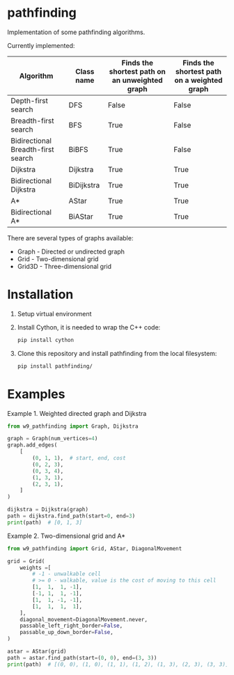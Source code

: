 # pathfinding

Implementation of some pathfinding algorithms.

Currently implemented:

| Algorithm   | Class name  | Finds the shortest path on an unweighted graph | Finds the shortest path on a weighted graph |
| ----------- | ----------- |----------- | ----------- |
| Depth-first search | DFS | False | False |
| Breadth-first search | BFS | True | False |
| Bidirectional Breadth-first search | BiBFS | True | False |
| Dijkstra | Dijkstra | True | True |
| Bidirectional Dijkstra | BiDijkstra | True | True |
| A* | AStar | True | True |
| Bidirectional A* | BiAStar | True | True |

There are several types of graphs available:

 - Graph - Directed or undirected graph
 - Grid - Two-dimensional grid
 - Grid3D - Three-dimensional grid

# Installation

1. Setup virtual environment

2. Install Cython, it is needed to wrap the C++ code:

    ```bash
    pip install cython
    ```

3. Clone this repository and install pathfinding from the local filesystem:

    ```bash
    pip install pathfinding/
    ```

# Examples

Example 1. Weighted directed graph and Dijkstra

```python
from w9_pathfinding import Graph, Dijkstra

graph = Graph(num_vertices=4)
graph.add_edges(
    [
        (0, 1, 1),  # start, end, cost
        (0, 2, 3),
        (0, 3, 4),
        (1, 3, 1),
        (2, 3, 1),
    ]
)

dijkstra = Dijkstra(graph)
path = dijkstra.find_path(start=0, end=3)
print(path)  # [0, 1, 3]
```

Example 2. Two-dimensional grid and A*

```python
from w9_pathfinding import Grid, AStar, DiagonalMovement

grid = Grid(
    weights =[
        # -1 - unwalkable cell
        # >= 0 - walkable, value is the cost of moving to this cell
        [1,  1,  1, -1],
        [-1, 1,  1, -1],
        [1,  1, -1, -1],
        [1,  1,  1,  1],
    ],
    diagonal_movement=DiagonalMovement.never,
    passable_left_right_border=False,
    passable_up_down_border=False,
)

astar = AStar(grid)
path = astar.find_path(start=(0, 0), end=(3, 3))
print(path)  # [(0, 0), (1, 0), (1, 1), (1, 2), (1, 3), (2, 3), (3, 3)]
```
